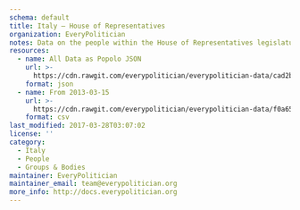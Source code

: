 ```yaml
---
schema: default
title: Italy — House of Representatives
organization: EveryPolitician
notes: Data on the people within the House of Representatives legislature of Italy.
resources:
  - name: All Data as Popolo JSON
    url: >-
      https://cdn.rawgit.com/everypolitician/everypolitician-data/cad2be940ef1a2c6b44d507e5723c84a5d15e9b8/data/Italy/House/ep-popolo-v1.0.json
    format: json
  - name: From 2013-03-15
    url: >-
      https://cdn.rawgit.com/everypolitician/everypolitician-data/f0a65e46fc6582c92ddba0339accd4d634c06050/data/Italy/House/term-17.csv
    format: csv
last_modified: 2017-03-28T03:07:02
license: ''
category:
  - Italy
  - People
  - Groups & Bodies
maintainer: EveryPolitician
maintainer_email: team@everypolitician.org
more_info: http://docs.everypolitician.org
---
```

